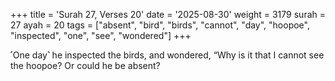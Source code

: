 +++
title = 'Surah 27, Verses 20'
date = '2025-08-30'
weight = 3179
surah = 27
ayah = 20
tags = ["absent", "bird", "birds", "cannot", "day", "hoopoe", "inspected", "one", "see", "wondered"]
+++

˹One day˺ he inspected the birds, and wondered, “Why is it that I cannot see the hoopoe? Or could he be absent?